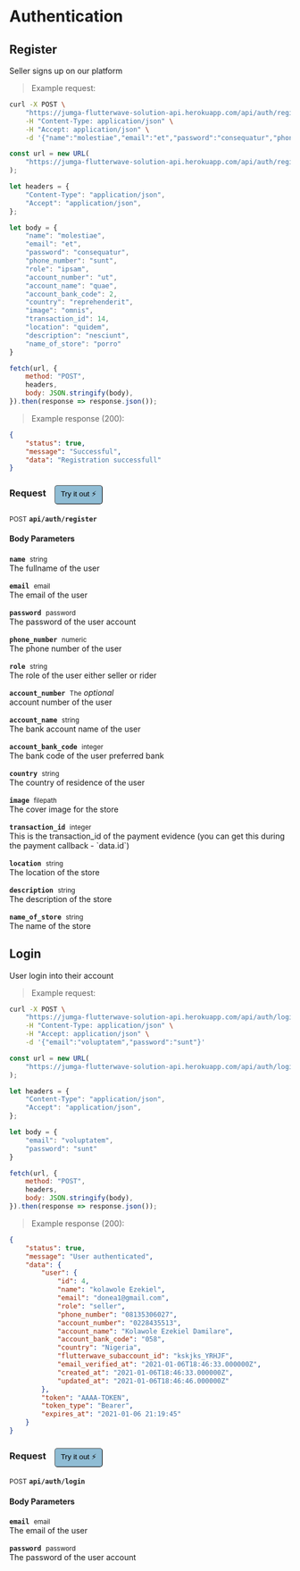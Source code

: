 # Authentication


## Register
Seller signs up on our platform




> Example request:

```bash
curl -X POST \
    "https://jumga-flutterwave-solution-api.herokuapp.com/api/auth/register" \
    -H "Content-Type: application/json" \
    -H "Accept: application/json" \
    -d '{"name":"molestiae","email":"et","password":"consequatur","phone_number":"sunt","role":"ipsam","account_number":"ut","account_name":"quae","account_bank_code":2,"country":"reprehenderit","image":"omnis","transaction_id":14,"location":"quidem","description":"nesciunt","name_of_store":"porro"}'

```

```javascript
const url = new URL(
    "https://jumga-flutterwave-solution-api.herokuapp.com/api/auth/register"
);

let headers = {
    "Content-Type": "application/json",
    "Accept": "application/json",
};

let body = {
    "name": "molestiae",
    "email": "et",
    "password": "consequatur",
    "phone_number": "sunt",
    "role": "ipsam",
    "account_number": "ut",
    "account_name": "quae",
    "account_bank_code": 2,
    "country": "reprehenderit",
    "image": "omnis",
    "transaction_id": 14,
    "location": "quidem",
    "description": "nesciunt",
    "name_of_store": "porro"
}

fetch(url, {
    method: "POST",
    headers,
    body: JSON.stringify(body),
}).then(response => response.json());
```


> Example response (200):

```json
{
    "status": true,
    "message": "Successful",
    "data": "Registration successfull"
}
```
<div id="execution-results-POSTapi-auth-register" hidden>
    <blockquote>Received response<span id="execution-response-status-POSTapi-auth-register"></span>:</blockquote>
    <pre class="json"><code id="execution-response-content-POSTapi-auth-register"></code></pre>
</div>
<div id="execution-error-POSTapi-auth-register" hidden>
    <blockquote>Request failed with error:</blockquote>
    <pre><code id="execution-error-message-POSTapi-auth-register"></code></pre>
</div>
<form id="form-POSTapi-auth-register" data-method="POST" data-path="api/auth/register" data-authed="0" data-hasfiles="0" data-headers='{"Content-Type":"application\/json","Accept":"application\/json"}' onsubmit="event.preventDefault(); executeTryOut('POSTapi-auth-register', this);">
<h3>
    Request&nbsp;&nbsp;&nbsp;
        <button type="button" style="background-color: #8fbcd4; padding: 5px 10px; border-radius: 5px; border-width: thin;" id="btn-tryout-POSTapi-auth-register" onclick="tryItOut('POSTapi-auth-register');">Try it out ⚡</button>
    <button type="button" style="background-color: #c97a7e; padding: 5px 10px; border-radius: 5px; border-width: thin;" id="btn-canceltryout-POSTapi-auth-register" onclick="cancelTryOut('POSTapi-auth-register');" hidden>Cancel</button>&nbsp;&nbsp;
    <button type="submit" style="background-color: #6ac174; padding: 5px 10px; border-radius: 5px; border-width: thin;" id="btn-executetryout-POSTapi-auth-register" hidden>Send Request 💥</button>
    </h3>
<p>
<small class="badge badge-black">POST</small>
 <b><code>api/auth/register</code></b>
</p>
<h4 class="fancy-heading-panel"><b>Body Parameters</b></h4>
<p>
<b><code>name</code></b>&nbsp;&nbsp;<small>string</small>  &nbsp;
<input type="text" name="name" data-endpoint="POSTapi-auth-register" data-component="body" required  hidden>
<br>
The fullname of the user</p>
<p>
<b><code>email</code></b>&nbsp;&nbsp;<small>email</small>  &nbsp;
<input type="text" name="email" data-endpoint="POSTapi-auth-register" data-component="body" required  hidden>
<br>
The email of the user</p>
<p>
<b><code>password</code></b>&nbsp;&nbsp;<small>password</small>  &nbsp;
<input type="text" name="password" data-endpoint="POSTapi-auth-register" data-component="body" required  hidden>
<br>
The password of the user account</p>
<p>
<b><code>phone_number</code></b>&nbsp;&nbsp;<small>numeric</small>  &nbsp;
<input type="text" name="phone_number" data-endpoint="POSTapi-auth-register" data-component="body" required  hidden>
<br>
The phone number of the user</p>
<p>
<b><code>role</code></b>&nbsp;&nbsp;<small>string</small>  &nbsp;
<input type="text" name="role" data-endpoint="POSTapi-auth-register" data-component="body" required  hidden>
<br>
The role of the user either seller or rider</p>
<p>
<b><code>account_number</code></b>&nbsp;&nbsp;<small>The</small>     <i>optional</i> &nbsp;
<input type="text" name="account_number" data-endpoint="POSTapi-auth-register" data-component="body"  hidden>
<br>
account number of the user</p>
<p>
<b><code>account_name</code></b>&nbsp;&nbsp;<small>string</small>  &nbsp;
<input type="text" name="account_name" data-endpoint="POSTapi-auth-register" data-component="body" required  hidden>
<br>
The bank account name of the user</p>
<p>
<b><code>account_bank_code</code></b>&nbsp;&nbsp;<small>integer</small>  &nbsp;
<input type="number" name="account_bank_code" data-endpoint="POSTapi-auth-register" data-component="body" required  hidden>
<br>
The bank code of the user preferred bank</p>
<p>
<b><code>country</code></b>&nbsp;&nbsp;<small>string</small>  &nbsp;
<input type="text" name="country" data-endpoint="POSTapi-auth-register" data-component="body" required  hidden>
<br>
The country of residence of the user</p>
<p>
<b><code>image</code></b>&nbsp;&nbsp;<small>filepath</small>  &nbsp;
<input type="text" name="image" data-endpoint="POSTapi-auth-register" data-component="body" required  hidden>
<br>
The cover image for the store</p>
<p>
<b><code>transaction_id</code></b>&nbsp;&nbsp;<small>integer</small>  &nbsp;
<input type="number" name="transaction_id" data-endpoint="POSTapi-auth-register" data-component="body" required  hidden>
<br>
This is the transaction_id of the payment evidence (you can get this during the payment callback - `data.id`)</p>
<p>
<b><code>location</code></b>&nbsp;&nbsp;<small>string</small>  &nbsp;
<input type="text" name="location" data-endpoint="POSTapi-auth-register" data-component="body" required  hidden>
<br>
The location of the store</p>
<p>
<b><code>description</code></b>&nbsp;&nbsp;<small>string</small>  &nbsp;
<input type="text" name="description" data-endpoint="POSTapi-auth-register" data-component="body" required  hidden>
<br>
The description of the store</p>
<p>
<b><code>name_of_store</code></b>&nbsp;&nbsp;<small>string</small>  &nbsp;
<input type="text" name="name_of_store" data-endpoint="POSTapi-auth-register" data-component="body" required  hidden>
<br>
The name of the store</p>

</form>


## Login
User login into their account




> Example request:

```bash
curl -X POST \
    "https://jumga-flutterwave-solution-api.herokuapp.com/api/auth/login" \
    -H "Content-Type: application/json" \
    -H "Accept: application/json" \
    -d '{"email":"voluptatem","password":"sunt"}'

```

```javascript
const url = new URL(
    "https://jumga-flutterwave-solution-api.herokuapp.com/api/auth/login"
);

let headers = {
    "Content-Type": "application/json",
    "Accept": "application/json",
};

let body = {
    "email": "voluptatem",
    "password": "sunt"
}

fetch(url, {
    method: "POST",
    headers,
    body: JSON.stringify(body),
}).then(response => response.json());
```


> Example response (200):

```json
{
    "status": true,
    "message": "User authenticated",
    "data": {
        "user": {
            "id": 4,
            "name": "kolawole Ezekiel",
            "email": "donea1@gmail.com",
            "role": "seller",
            "phone_number": "08135306027",
            "account_number": "0228435513",
            "account_name": "Kolawole Ezekiel Damilare",
            "account_bank_code": "058",
            "country": "Nigeria",
            "flutterwave_subaccount_id": "kskjks_YRHJF",
            "email_verified_at": "2021-01-06T18:46:33.000000Z",
            "created_at": "2021-01-06T18:46:33.000000Z",
            "updated_at": "2021-01-06T18:46:46.000000Z"
        },
        "token": "AAAA-TOKEN",
        "token_type": "Bearer",
        "expires_at": "2021-01-06 21:19:45"
    }
}
```
<div id="execution-results-POSTapi-auth-login" hidden>
    <blockquote>Received response<span id="execution-response-status-POSTapi-auth-login"></span>:</blockquote>
    <pre class="json"><code id="execution-response-content-POSTapi-auth-login"></code></pre>
</div>
<div id="execution-error-POSTapi-auth-login" hidden>
    <blockquote>Request failed with error:</blockquote>
    <pre><code id="execution-error-message-POSTapi-auth-login"></code></pre>
</div>
<form id="form-POSTapi-auth-login" data-method="POST" data-path="api/auth/login" data-authed="0" data-hasfiles="0" data-headers='{"Content-Type":"application\/json","Accept":"application\/json"}' onsubmit="event.preventDefault(); executeTryOut('POSTapi-auth-login', this);">
<h3>
    Request&nbsp;&nbsp;&nbsp;
        <button type="button" style="background-color: #8fbcd4; padding: 5px 10px; border-radius: 5px; border-width: thin;" id="btn-tryout-POSTapi-auth-login" onclick="tryItOut('POSTapi-auth-login');">Try it out ⚡</button>
    <button type="button" style="background-color: #c97a7e; padding: 5px 10px; border-radius: 5px; border-width: thin;" id="btn-canceltryout-POSTapi-auth-login" onclick="cancelTryOut('POSTapi-auth-login');" hidden>Cancel</button>&nbsp;&nbsp;
    <button type="submit" style="background-color: #6ac174; padding: 5px 10px; border-radius: 5px; border-width: thin;" id="btn-executetryout-POSTapi-auth-login" hidden>Send Request 💥</button>
    </h3>
<p>
<small class="badge badge-black">POST</small>
 <b><code>api/auth/login</code></b>
</p>
<h4 class="fancy-heading-panel"><b>Body Parameters</b></h4>
<p>
<b><code>email</code></b>&nbsp;&nbsp;<small>email</small>  &nbsp;
<input type="text" name="email" data-endpoint="POSTapi-auth-login" data-component="body" required  hidden>
<br>
The email of the user</p>
<p>
<b><code>password</code></b>&nbsp;&nbsp;<small>password</small>  &nbsp;
<input type="text" name="password" data-endpoint="POSTapi-auth-login" data-component="body" required  hidden>
<br>
The password of the user account</p>

</form>



